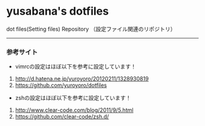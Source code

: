 yusabana's dotfiles
========

dot files(Setting files) Repository （設定ファイル関連のリポジトリ）

-----

### 参考サイト

* vimrcの設定はほぼ以下を参考に設定しています！

1. http://d.hatena.ne.jp/yuroyoro/20120211/1328930819
2. https://github.com/yuroyoro/dotfiles

* zshの設定はほぼ以下を参考に設定しています！

1.  http://www.clear-code.com/blog/2011/9/5.html
2.  https://github.com/clear-code/zsh.d/
